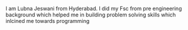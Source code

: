 I am Lubna Jeswani from Hyderabad. I did my Fsc from pre engineering background which helped me in building problem solving skills which inlcined me towards programming
